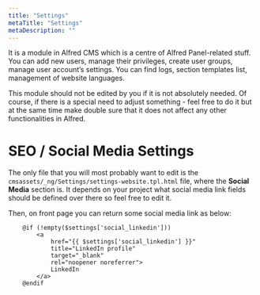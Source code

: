 ```yaml
---
title: "Settings"
metaTitle: "Settings"
metaDescription: ""
---
```


It is a module in Alfred CMS which is a centre of Alfred Panel-related stuff. You can add new users, manage their privileges, create user groups, manage user account’s settings. You can find logs, section templates list, management of website languages.

This module should not be edited by you if it is not absolutely needed. Of course, if there is a special need to adjust something - feel free to do it but at the same time make double sure that it does not affect any other functionalities in Alfred.

# SEO / Social Media Settings
The only file that you will most probably want to edit is the `cmsassets/_ng/Settings/settings-website.tpl.html` file, where the **Social Media** section is. It depends on your project what social media link fields should be defined over there so feel free to edit it.

Then, on front page you can return some social media link as below:

```
    @if (!empty($settings['social_linkedin']))
        <a
            href="{{ $settings['social_linkedin'] }}"
            title="LinkedIn profile"
            target="_blank"
            rel="noopener noreferrer">
            LinkedIn
        </a>
    @endif
```